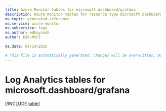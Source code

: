 ```yaml
---
title: Azure Monitor tables for microsoft.dashboard/grafana
description: Azure Monitor tables for resource type microsoft.dashboard/grafana
ms.topic: generated-reference
ms.service: azure-monitor
ms.subservice: logs
ms.author: edbaynash
author: EdB-MSFT
   
ms.date: 04/14/2025

# This file is automatically generated. Changes will be overwritten. Do not change this file directly.
---
```


# Log Analytics tables for microsoft.dashboard/grafana  

[!INCLUDE [table](~/reusable-content/ce-skilling/azure/includes/azure-monitor/reference/tables/microsoft-dashboard_grafana-include.md)]

